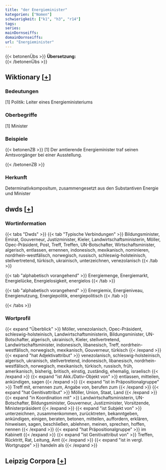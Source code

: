 ```yaml
---
title: "der Energieminister"
kategorien: ["Nomen"]
schwierigkeit: ["k1", "h3", "r14"]
tags:
series:
mainDornseiffs:
domainDornseiffs:
url: "Energieminister"
---
```


{{< betonenÜbs >}}
**Übersetzung:**  
{{< /betonenÜbs >}}

## Wiktionary [[+](https://de.wiktionary.org/wiki/Energieminister)]

### Bedeutungen
[1] Politik: Leiter eines Energieministeriums  

### Oberbegriffe
[1] Minister  

### Beispiele
{{< betonenZB >}}
[1] Der amtierende Energieminister traf seinen Amtsvorgänger bei einer Ausstellung.  

{{< /betonenZB >}}
### Herkunft
Determinativkompositum, zusammengesetzt aus den Substantiven Energie und Minister  



## dwds [[+](https://www.dwds.de/wb/Energieminister)]

### Wortinformation
{{< tabs "Dwds" >}}
{{< tab "Typische Verbindungen" >}}
Bildungsminister, Emirat, Gouverneur, Justizminister, Kieler, Landwirtschaftsministerin, Möller, Opec-Präsident, Post, Treff, Treffen, UN-Botschafter, Wirtschaftsminister, algerisch, entlassen, ernennen, indonesisch, mexikanisch, nominieren, nordrhein-westfälisch, norwegisch, russisch, schleswig-holsteinisch, stellvertretend, türkisch, ukrainisch, unterzeichnen, venezolanisch
{{< /tab >}}

{{< tab "alphabetisch vorangehend" >}}
Energiemenge, Energiemarkt, Energielücke, Energielosigkeit, energielos
{{< /tab >}}

{{< tab "alphabetisch vorangehend" >}}
Energiemix, Energieniveau, Energienutzung, Energiepolitik, energiepolitisch
{{< /tab >}}

{{< /tabs >}}

### Wortprofil
{{< expand "Überblick" >}} Möller, venezolanisch, Opec-Präsident, schleswig-holsteinisch, Landwirtschaftsministerin, Bildungsminister, UN-Botschafter, algerisch, ukrainisch, Kieler, stellvertretend, Landwirtschaftsminister, indonesisch, libanesisch, Treff, nordrhein-westfälisch, norwegisch, mexikanisch, Gouverneur, türkisch {{< /expand >}}
{{< expand "hat Adjektivattribut" >}} venezolanisch, schleswig-holsteinisch, algerisch, ukrainisch, stellvertretend, indonesisch, libanesisch, nordrhein-westfälisch, norwegisch, mexikanisch, türkisch, russisch, früh, amerikanisch, bisherig, britisch, einstig, zuständig, ehemalig, israelisch {{< /expand >}}
{{< expand "ist Akk./Dativ-Objekt von" >}} entlassen, mitteilen, ankündigen, sagen {{< /expand >}}
{{< expand "ist in Präpositionalgruppe" >}} Treff mit, ernennen zum, Angabe von, berufen zum {{< /expand >}}
{{< expand "hat Genitivattribut" >}} Möller, Union, Staat, Land {{< /expand >}}
{{< expand "in Koordination mit" >}} Landwirtschaftsministerin, UN-Botschafter, Bildungsminister, Gouverneur, Justizminister, Vorsitzende, Ministerpräsident {{< /expand >}}
{{< expand "ist Subjekt von" >}} unterzeichnen, zusammenkommen, zurücktreten, bekanntgeben, ankündigen, einigen, beraten, betonen, mitteilen, auffordern, erklären, hinweisen, sagen, beschließen, ablehnen, meinen, sprechen, hoffen, nennen {{< /expand >}}
{{< expand "hat Präpositionalgruppe" >}} im Kabinett {{< /expand >}}
{{< expand "ist Genitivattribut von" >}} Treffen, Rücktritt, Rat, Leitung, Amt {{< /expand >}}
{{< expand "ist in vergl. Wortgruppe" >}} handeln als {{< /expand >}}

## Leipzig Corpora [[+](https://corpora.uni-leipzig.de/en/res?word=Energieminister&corpusId=deu_newscrawl-public_2018)]

